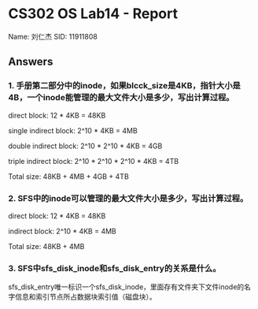 # CS302 OS Lab14 - Report

Name: 刘仁杰
SID: 11911808

## Answers

### 1. 手册第二部分中的inode，如果blcck_size是4KB，指针大小是4B，一个inode能管理的最大文件大小是多少，写出计算过程。

direct block: 12 * 4KB = 48KB

single indirect block: 2^10 * 4KB = 4MB

double indirect block: 2^10 * 2^10 * 4KB = 4GB

triple indirect block: 2^10 * 2^10 * 2^10 * 4KB = 4TB

Total size: 48KB + 4MB + 4GB + 4TB

### 2. SFS中的inode可以管理的最大文件大小是多少，写出计算过程。

direct block: 12 * 4KB = 48KB

indirect block: 2^10 * 4KB = 4MB

Total size: 48KB + 4MB

### 3. SFS中sfs_disk_inode和sfs_disk_entry的关系是什么。

sfs_disk_entry唯一标识一个sfs_disk_inode，里面存有文件夹下文件inode的名字信息和索引节点所占数据块索引值（磁盘块）。
